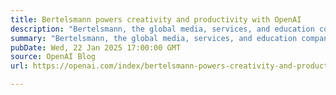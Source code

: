 ```yaml
---
title: Bertelsmann powers creativity and productivity with OpenAI
description: "Bertelsmann, the global media, services, and education company headquartered in Germany, will integrate OpenAI’s technology across multiple brands around the world."
summary: "Bertelsmann, the global media, services, and education company headquartered in Germany, will integrate OpenAI’s technology across multiple brands around the world."
pubDate: Wed, 22 Jan 2025 17:00:00 GMT
source: OpenAI Blog
url: https://openai.com/index/bertelsmann-powers-creativity-and-productivity-with-openai

---
```


